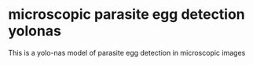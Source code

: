 # microscopic parasite egg detection yolonas
 This is a yolo-nas model of parasite egg detection in microscopic images
